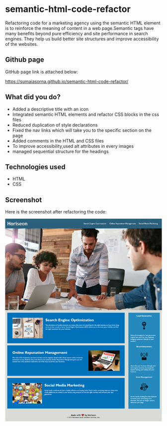 # semantic-html-code-refactor

Refactoring code for a marketing agency using the semantic HTML element is to reinforce the meaning of content in a web page.Semantic tags have many benefits beyond pure efficiency and site performance in search engines. They help us build better site structures and improve accessibility of the websites.

## Github page

GitHub page link is attached below:

<https://sumaiasorna.github.io/semantic-html-code-refactor/>

## What did you do?

- Added a descriptive title with an icon
- Integrated semantic HTML elements and refactor CSS blocks in the css files
- Reduced duplication of style declarations
- Fixed the nav links which will take you to the specific section on the page
- Added comments in the HTML and CSS files
- To improve accessibility,used alt attributes in every images
- managed sequential structure for the headings

## Technologies used

- HTML
- CSS

## Screenshot

Here is the screenshot after refactoring the code:

![Horiseon-Marketing-Experts-For-You](Horiseon-Marketing-Experts-For-You.png)
